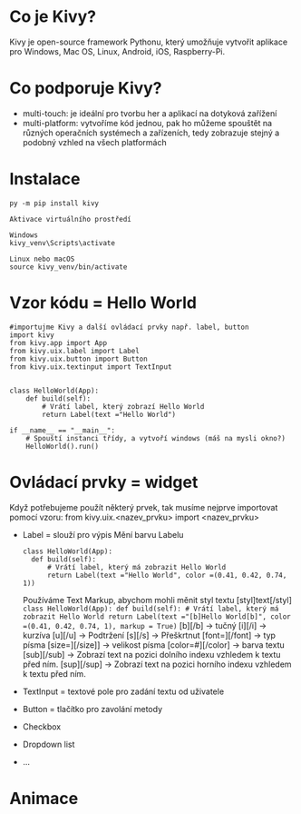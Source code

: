 # Co je Kivy?
Kivy je open-source framework Pythonu, který umožňuje vytvořit aplikace pro Windows, Mac OS, Linux, Android, iOS, Raspberry-Pi.

# Co podporuje Kivy?
- multi-touch: je ideální pro tvorbu her a aplikací na dotyková zařížení
- multi-platform: vytvoříme kód jednou, pak ho můžeme spouštět na různých operačních systémech a zařízeních, tedy zobrazuje stejný a podobný vzhled na všech platformách

# Instalace
```
py -m pip install kivy

Aktivace virtuálního prostředí

Windows
kivy_venv\Scripts\activate

Linux nebo macOS
source kivy_venv/bin/activate
```

# Vzor kódu = Hello World
```
#importujme Kivy a další ovládací prvky např. label, button
import kivy
from kivy.app import App
from kivy.uix.label import Label
from kivy.uix.button import Button
from kivy.uix.textinput import TextInput


class HelloWorld(App):
    def build(self):
        # Vrátí label, který zobrazí Hello World
        return Label(text ="Hello World")
    
if __name__ == "__main__":
    # Spouští instanci třídy, a vytvoří windows (máš na mysli okno?)
    HelloWorld().run()
```

# Ovládací prvky = widget 
Když potřebujeme použít některý prvek, tak musíme nejprve importovat pomocí vzoru: 
from kivy.uix.<nazev_prvku> import <nazev_prvku>

- Label = slouží pro výpis
  Mění barvu Labelu
  ```
  class HelloWorld(App):
    def build(self):
        # Vrátí label, který má zobrazit Hello World
        return Label(text ="Hello World", color =(0.41, 0.42, 0.74, 1))
  ```
    Používáme Text Markup, abychom mohli měnit styl textu
    [styl]text[/styl]
      ```
      class HelloWorld(App):
        def build(self):
            # Vrátí label, který má zobrazit Hello World
            return Label(text ="[b]Hello World[b]", color =(0.41, 0.42, 0.74, 1), markup = True)
      ```
    [b][/b] -> tučný
    [i][/i] -> kurzíva
    [u][/u] -> Podtržení
    [s][/s] -> Přeškrtnut
    [font=][/font] ->  typ písma
    [size=][/size]] ->  velikost písma
    [color=#][/color] -> barva textu
    [sub][/sub] -> Zobrazí text na pozici dolního indexu vzhledem k textu před ním.
    [sup][/sup] -> Zobrazí text na pozici horního indexu vzhledem k textu před ním.
  
- TextInput = textové pole pro zadání textu od uživatele
  
- Button = tlačítko pro zavolání metody

- Checkbox
- Dropdown list
- ...
# Animace 

